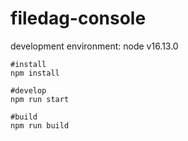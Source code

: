 # filedag-console


development environment: node v16.13.0

```
#install
npm install

#develop
npm run start

#build
npm run build
```

